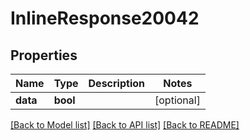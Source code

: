 # InlineResponse20042

## Properties
Name | Type | Description | Notes
------------ | ------------- | ------------- | -------------
**data** | **bool** |  | [optional] 

[[Back to Model list]](../README.md#documentation-for-models) [[Back to API list]](../README.md#documentation-for-api-endpoints) [[Back to README]](../README.md)

